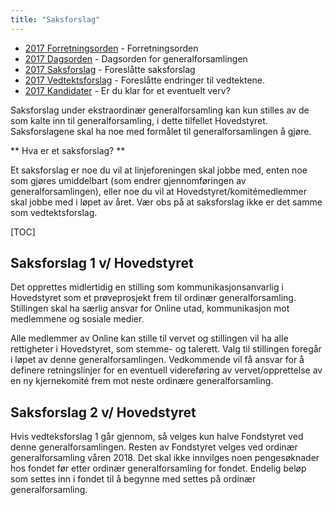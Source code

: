 ```yaml
---
title: "Saksforslag"
---
```


* [2017 Forretningsorden](/generalforsamlingen/ekstra2017/forretningsorden) - Forretningsorden
* [2017 Dagsorden](/generalforsamlingen/ekstra2017/dagsorden) - Dagsorden for generalforsamlingen
* [2017 Saksforslag](/generalforsamlingen/ekstra2017/saksforslag) - Foreslåtte saksforslag
* [2017 Vedtektsforslag](/generalforsamlingen/ekstra2017/vedtektsforslag) - Foreslåtte endringer til vedtektene. 
* [2017 Kandidater](/generalforsamlingen/ekstra2017/valg) - Er du klar for et eventuelt verv?

Saksforslag under ekstraordinær generalforsamling kan kun stilles av de som kalte inn til generalforsamling, i dette tilfellet Hovedstyret. Saksforslagene skal ha noe med formålet til generalforsamlingen å gjøre.

** Hva er et saksforslag? **

Et saksforslag er noe du vil at linjeforeningen skal jobbe med, enten noe som gjøres umiddelbart (som endrer gjennomføringen av generalforsamlingen), eller noe du vil at Hovedstyret/komitémedlemmer skal jobbe med i løpet av året. Vær obs på at saksforslag ikke er det samme som vedtektsforslag.

[TOC]

## Saksforslag 1 v/ Hovedstyret

Det opprettes midlertidig en stilling som kommunikasjonsanvarlig i Hovedstyret som et prøveprosjekt frem til ordinær generalforsamling. Stillingen skal ha særlig ansvar for Online utad, kommunikasjon mot medlemmene og sosiale medier.

Alle medlemmer av Online kan stille til vervet og stillingen vil ha alle rettigheter i Hovedstyret, som stemme- og talerett. Valg til stillingen foregår i løpet av denne generalforsamlingen. Vedkommende vil få ansvar for å definere retningslinjer for en eventuell videreføring av vervet/opprettelse av en ny kjernekomité frem mot neste ordinære generalforsamling.

## Saksforslag 2 v/ Hovedstyret 

Hvis vedteksforslag 1 går gjennom, så velges kun halve Fondstyret ved denne generalforsamlingen. Resten av Fondstyret velges ved ordinær generalforsamling våren 2018. Det skal ikke innvilges noen pengesøknader hos fondet før etter ordinær generalforsamling for fondet. Endelig beløp som settes inn i fondet til å begynne med settes på ordinær generalforsamling.